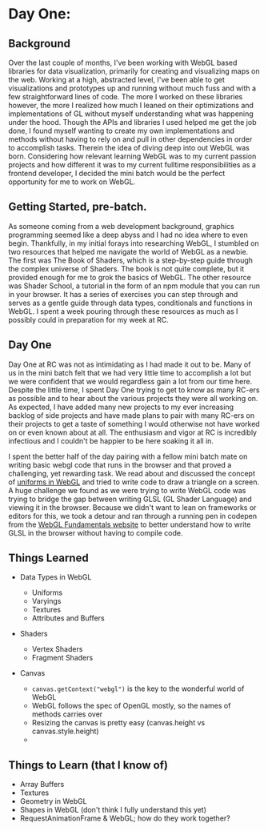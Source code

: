 # Day One: 

## Background
Over the last couple of months, I've been working with WebGL based libraries for data visualization, primarily for creating and visualizing maps on the web. Working at a high, abstracted level, I've been able to get visualizations and prototypes up and running without much fuss and with a few straightforward lines of code. The more I worked on these libraries however, the more I realized how much I leaned on their optimizations and implementations of GL without myself understanding what was happening under the hood. Though the APIs and libraries I used helped me get the job done, I found myself wanting to create my own implementations and methods without having to rely on and pull in other dependencies in order to accomplish tasks. Therein the idea of diving deep into out WebGL was born. Considering how relevant learning WebGL was to my current passion projects and how different it was to my current fulltime responsibilities as a frontend developer, I decided the mini batch would be the perfect opportunity for me to work on WebGL. 

## Getting Started, pre-batch.
As someone coming from a web development background, graphics programming seemed like a deep abyss and I had no idea where to even begin. Thankfully, in my initial forays into researching WebGL, I stumbled on two resources that helped me navigate the world of WebGL as a newbie. The first was The Book of Shaders, which is a step-by-step guide through the complex universe of Shaders. The book is not quite complete, but it provided enough for me to grok the basics of WebGL. The other resource was Shader School, a tutorial in the form of an npm module that you can run in your browser. It has a series of exercises you can step through and serves as a gentle guide through data types, conditionals and functions in WebGL. I spent a week pouring through these resources as much as I possibly could in preparation for my week at RC. 

## Day One
Day One at RC was not as intimidating as I had made it out to be. Many of us in the mini batch felt that we had very little time to accomplish a lot but we were confident that we would regardless gain a lot from our time here. Despite the little time, I spent Day One trying to get to know as many RC-ers as possible and to hear about the various projects they were all working on. As expected, I have added many new projects to my ever increasing backlog of side projects and have made plans to pair with many RC-ers on their projects to get a taste of something I would otherwise not have worked on or even known about at all. The enthusiasm and vigor at RC is incredibly infectious and I couldn't be happier to be here soaking it all in. 

I spent the better half of the day pairing with a fellow mini batch mate on writing basic webgl code that runs in the browser and that proved a challenging, yet rewarding task. We read about and discussed the concept of [uniforms in WebGL](http://thebookofshaders.com/03/) and tried to write code to draw a triangle on a screen. A huge challenge we found as we were trying to write WebGL code was trying to bridge the gap between writing GLSL (GL Shader Language) and viewing it in the browser. Because we didn't want to lean on frameworks or editors for this, we took a detour and ran through a running pen in codepen from the [WebGL Fundamentals website](https://webglfundamentals.org/webgl/lessons/webgl-fundamentals.html) to better understand how to write GLSL in the browser without having to compile code.

## Things Learned

- Data Types in WebGL 
  - Uniforms
  - Varyings
  - Textures
  - Attributes and Buffers

- Shaders
  - Vertex Shaders
  - Fragment Shaders

- Canvas
  - `canvas.getContext("webgl")` is the key to the wonderful world of WebGL
  - WebGL follows the spec of OpenGL mostly, so the names of methods carries over
  - Resizing the canvas is pretty easy (canvas.height vs canvas.style.height)
  - 


## Things to Learn (that I know of)
- Array Buffers
- Textures
- Geometry in WebGL
- Shapes in WebGL (don't think I fully understand this yet)
- RequestAnimationFrame & WebGL; how do they work together?




